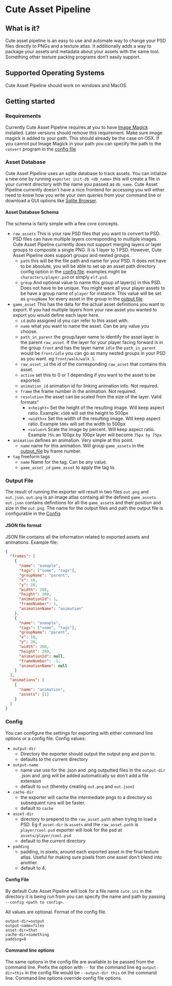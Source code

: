 # Cute Asset Pipeline

## What is it?

Cute asset pipeline is an easy to use and automate way to change your PSD files directly to PNGs and a texture atlas.
It additionally adds a way to package your assets and metadata about your assets with the same tool. Something other texture packing programs don't easily support.

## Supported Operating Systems

Cute Asset Pipeline should work on windows and MacOS.

## Getting started

### Requirements
Currently Cute Asset Pipeline requires at you to have [Image Magick](https://imagemagick.org/script/download.php) installed. Later versions should remove this requirement. Make sure image magick is added to your path. This should already be the case on OSX. If you cannot put Image Magick in your path you can specify the path to the `convert` program in the [config file](#config)

### Asset Database
Cute Asset Pipeline uses an sqlite database to track assets. You can intialize a new one by running `exporter init-db <db_name>` this will create a file in your current directory with the name you passed as `db_name`. Cute Asset Pipeline currently doesn't have a nice frontend for accessing you will either need to know how you write your own queries from your command line or download a GUI options like [Sqlite Browser](https://sqlitebrowser.org/dl/). 
#### Asset Database Schema
The schema is fairly simple with a few core concepts.

* `raw_assets` This is your raw PSD files that you want to convert to PSD. 
PSD files can have multiple layers corresponding to multiple images. Cute Asset Pipeline currently does not support merging layers or layer groups to composite a single PNG. It is 1 layer to 1 PSD. However, Cute Asset Pipeline does support groups and nested groups. 
  * `path` this will be the file path and name for your PSD. It does not have to be absolute, you will be able to set up an asset path directory config option in the [config file](#config). examples might be `characters/player.psd` or simply `elf.psd`.
  * `group` And optional value to name this group of layer(s) in this PSD. Does not have to be unique. You might want all your player assets to be have a group name of `player` for instance. This value will be set as `groupName` for every asset in the group in the [output file](#output-file).
* `game_asset` This has the data for the actual asset definitions you want to export. If you had multiple layers from your raw asset you wanted to export you would define each layer here.
  * `id` auto assigned id you can refer to this asset with.
  * `name` what you want to name the asset. Can be any value you choose.
  * `path_in_parent` the group/layer name to identify the asset layer in the parent `raw_asset`. If the layer for your player facing forward is in the group `front` and has the layer name `idle` the `path_in_parent` would be `front/idle` you can go as many nested groups in your PSD as you want. eg `front/walk/walk_1`.
  * `raw_asset_id` the id of the corresponding `raw_asset` that contains this asset.
  * `active` set this to 0 or 1 depending if you want to the asset to be exported.
  * `animation_id` animation id for linking animation info. Not required.
  * `frame` the frame number in the animation. Not required.
  * `resolution` the asset can be scaled from the size of the layer. Valid formats"
    * `x<height>` Set the height of the resulting image. Will keep aspect ratio. Example: `x500` will set the height to 500px
    * `<width>x` Set the width of the resulting image. Will keep aspect ratio. Example `500x` will set the width to 500px
    * `<value>%` Scale the image by percent. Will keep aspect ratio. Example `75%` an 100px by 100px layer will become `75px by 75px`
* `animation` defines an animation. Very simple at this point. 
  * `name` name for this animation. Will group `game_assets` in the [output_file](#output-file) by frame number.
* `tag` freeform tags 
  * `name` Name for the tag. Can be any value.
  * `game_asset_id` `game_asset` to apply the tag to.
  
### Output File
The result of running the exporter will result in two files `out.png` and `out.json`. `out.png` is an image atlas containg all the defined `game_assets`. `out.json` contains definitions for all the `game_asset`s and their position and size in the `out.png`. The name for the output files and path the output file is configurable in the [Config](#config-file)

#### JSON file format
JSON file contains all the information related to exported assets and animations.
Example file:

```json
{
  "frames": [
    {
      "name": "exmaple",
      "tags": ["some", "tags"],
      "groupName": "parent",
      "x": 10,
      "y": 20,
      "width": 200,
      "height": 300,
      "animationId": 1,
      "frameNumber": 1,
      "animationName": "animation"
    },
    {
      "name": "exmaple",
      "tags": ["some", "tags"],
      "groupName": "parent",
      "x": 10,
      "y": 20,
      "width": 200,
      "height": 300,
      "animationId": null,
      "frameNumber": -1,
      "animationName": null
    }
  ],
  "animations": [
    {
      "name": "animation",
      "assets": [1]
    }
  ]
}
```

### Config

You can configure the settings for exporting with either command line options or a config file. 
Config values:
* `output-dir`
  * Directory the exporter should output the output png and json to.
  * defaults to the current directory
* `output-name`
  * name use use for the .json and .png outputted files in the `output-dir` .json and .png will be added automatically so don't add a file extension
  * default to `out` (thereby creating `out.png` and `out.json`)
* `cache-dir`
  * the exporter will cache the intermediate pngs to a directory so subsequent runs will be faster.
  * default to `cache`
* `asset-dir`
  * directory to prepend to the `raw_asset.path` when trying to load a PSD. Eg if `asset-dir` is `assets` and the `raw_asset.path` is `player/cool.psd` exporter will look for the psd at `assets/player/cool.psd`
  * default to the current directory
* `padding` 
  * padding, in pixels, around each exported asset in the final texture atlas. Useful for making sure pixels from one asset don't blend into another.
  * default to 4.

#### Config File
By default Cute Asset Pipeline will look for a file name `cute.ini` in the directory it is being run from you can specify the name and path by passing `--config <path to config>`.

All values are optional.
Format of the config file.

```
output-dir=output
output-name=files
asset-dir=that
cache-dir=something
padding=8
```

#### Command line options
The same options in the config file are available to be passed from the command line. Prefix the option with `--` for the command line eg `output-dir=this` in the config file would be `--output-dir this` on the command line. Command line options override config file options.

